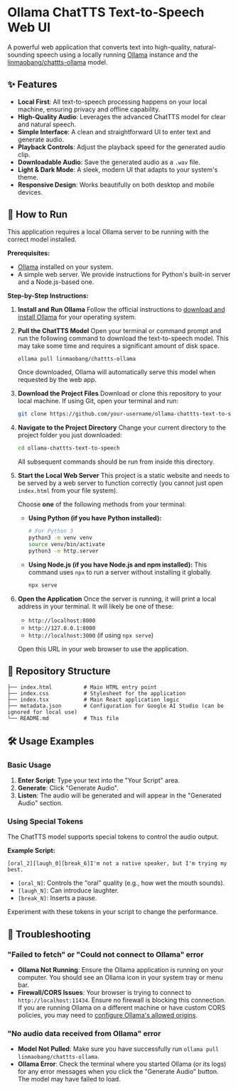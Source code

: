 
# Ollama ChatTTS Text-to-Speech Web UI

A powerful web application that converts text into high-quality, natural-sounding speech using a locally running [Ollama](https://ollama.com/) instance and the [linmaobang/chattts-ollama](https://ollama.com/linmaobang/chattts-ollama) model.

## ✨ Features

-   **Local First**: All text-to-speech processing happens on your local machine, ensuring privacy and offline capability.
-   **High-Quality Audio**: Leverages the advanced ChatTTS model for clear and natural speech.
-   **Simple Interface**: A clean and straightforward UI to enter text and generate audio.
-   **Playback Controls**: Adjust the playback speed for the generated audio clip.
-   **Downloadable Audio**: Save the generated audio as a `.wav` file.
-   **Light & Dark Mode**: A sleek, modern UI that adapts to your system's theme.
-   **Responsive Design**: Works beautifully on both desktop and mobile devices.

## 🚀 How to Run

This application requires a local Ollama server to be running with the correct model installed.

**Prerequisites:**
*   [Ollama](https://ollama.com/) installed on your system.
*   A simple web server. We provide instructions for Python's built-in server and a Node.js-based one.

**Step-by-Step Instructions:**

1.  **Install and Run Ollama**
    Follow the official instructions to [download and install Ollama](https://ollama.com/) for your operating system.

2.  **Pull the ChatTTS Model**
    Open your terminal or command prompt and run the following command to download the text-to-speech model. This may take some time and requires a significant amount of disk space.
    ```bash
    ollama pull linmaobang/chattts-ollama
    ```
    Once downloaded, Ollama will automatically serve this model when requested by the web app.

3.  **Download the Project Files**
    Download or clone this repository to your local machine. If using Git, open your terminal and run:
    ```bash
    git clone https://github.com/your-username/ollama-chattts-text-to-speech # Replace with the actual repo URL
    ```

4.  **Navigate to the Project Directory**
    Change your current directory to the project folder you just downloaded:
    ```bash
    cd ollama-chattts-text-to-speech
    ```
    All subsequent commands should be run from inside this directory.

5.  **Start the Local Web Server**
    This project is a static website and needs to be served by a web server to function correctly (you cannot just open `index.html` from your file system).

    Choose **one** of the following methods from your terminal:

    *   **Using Python (if you have Python installed):**
        ```bash
        # For Python 3
        python3 -m venv venv
        source venv/bin/activate
        python3 -m http.server
        ```

    *   **Using Node.js (if you have Node.js and npm installed):**
        This command uses `npx` to run a server without installing it globally.
        ```bash
        npx serve
        ```

6.  **Open the Application**
    Once the server is running, it will print a local address in your terminal. It will likely be one of these:
    *   `http://localhost:8000`
    *   `http://127.0.0.1:8000`
    *   `http://localhost:3000` (if using `npx serve`)

    Open this URL in your web browser to use the application.


## 📁 Repository Structure

```
├── index.html          # Main HTML entry point
├── index.css           # Stylesheet for the application
├── index.tsx           # Main React application logic
├── metadata.json       # Configuration for Google AI Studio (can be ignored for local use)
└── README.md           # This file
```

## 🛠️ Usage Examples

### Basic Usage
1.  **Enter Script**: Type your text into the "Your Script" area.
2.  **Generate**: Click "Generate Audio".
3.  **Listen**: The audio will be generated and will appear in the "Generated Audio" section.

### Using Special Tokens
The ChatTTS model supports special tokens to control the audio output.

**Example Script:**
```
[oral_2][laugh_0][break_6]I'm not a native speaker, but I'm trying my best.
```
- `[oral_N]`: Controls the "oral" quality (e.g., how wet the mouth sounds).
- `[laugh_N]`: Can introduce laughter.
- `[break_N]`: Inserts a pause.

Experiment with these tokens in your script to change the performance.

## 🐛 Troubleshooting

### "Failed to fetch" or "Could not connect to Ollama" error
-   **Ollama Not Running**: Ensure the Ollama application is running on your computer. You should see an Ollama icon in your system tray or menu bar.
-   **Firewall/CORS Issues**: Your browser is trying to connect to `http://localhost:11434`. Ensure no firewall is blocking this connection. If you are running Ollama on a different machine or have custom CORS policies, you may need to [configure Ollama's allowed origins](https://github.com/ollama/ollama/blob/main/docs/faq.md#how-can-i-expose-ollama-on-my-network).

### "No audio data received from Ollama" error
-   **Model Not Pulled**: Make sure you have successfully run `ollama pull linmaobang/chattts-ollama`.
-   **Ollama Error**: Check the terminal where you started Ollama (or its logs) for any error messages when you click the "Generate Audio" button. The model may have failed to load.
